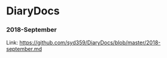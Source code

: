 # DiaryDocs

### 2018-September

Link: https://github.com/syd359/DiaryDocs/blob/master/2018-september.md